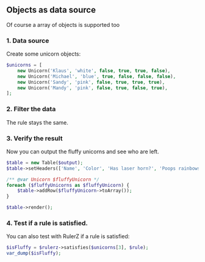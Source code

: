 Objects as data source
----------------------

Of course a array of objects is supported too

### 1. Data source

Create some unicorn objects:

```php
$unicorns = [
    new Unicorn('Klaus', 'white', false, true, true, false),
    new Unicorn('Michael', 'blue', true, false, false, false),
    new Unicorn('Sandy', 'pink', false, true, true, true),
    new Unicorn('Mandy', 'pink', false, true, false, true),
];
```

### 2. Filter the data

The rule stays the same.

### 3. Verify the result

Now you can output the fluffy unicorns and see who are left.

```php
$table = new Table($output);
$table->setHeaders(['Name', 'Color', 'Has laser horn?', 'Poops rainbows?', 'Can fly?', 'Fluffy?']);

/** @var Unicorn $fluffyUnicorn */
foreach ($fluffyUnicorns as $fluffyUnicorn) {
    $table->addRow($fluffyUnicorn->toArray());
}

$table->render();
```

### 4. Test if a rule is satisfied.

You can also test with RulerZ if a rule is satisfied:

```php
$isFluffy = $rulerz->satisfies($unicorns[3], $rule);
var_dump($isFluffy);
```
